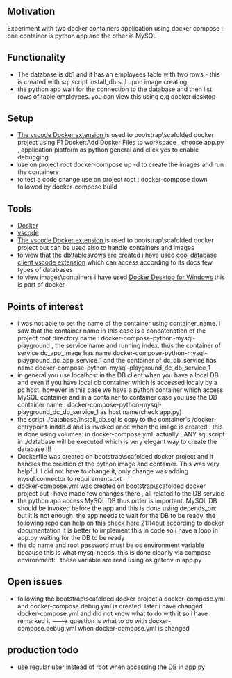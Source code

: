 <h2>Motivation</h2>
Experiment with two docker containers application using docker compose : one container is python app and the other is MySQL


<h2>Functionality</h2>
<ul>
<li>The database is db1 and it has an employees table with two rows - this is created with sql script install_db.sql upon image creating</li>
<li>the python app wait for the connection to the database and then list rows of table employees. you can view this using e.g docker desktop</li>
</ul>


<h2>Setup</h2>
<ul>
<li><a href='https://marketplace.visualstudio.com/items?itemName=ms-azuretools.vscode-docker'>The vscode Docker extension </a> is used to bootstrap\scafolded docker project using F1 Docker:Add Docker Files to workspace , choose app.py , application platform as python general and click yes to enable debugging</li>
<li>use on project root docker-compose up -d to create the images and run the containers</li>
<li>to test a code change use on project root :  docker-compose down followed by docker-compose build</li>
</ul>


<h2>Tools</h2>
<ul>
<li><a href='https://docs.docker.com/get-docker/https://docs.docker.com/get-docker/'>Docker</a></li>
<li><a href='https://code.visualstudio.com/'>vscode</a></li>
<li><a href='https://marketplace.visualstudio.com/items?itemName=ms-azuretools.vscode-docker'>The vscode Docker extension </a> is used to bootstrap\scafolded docker project but can be used also to handle containers and images</li>
<li>to view that the db\tables\rows are created i have used <a href='https://marketplace.visualstudio.com/items?itemName=cweijan.vscode-mysql-client2'>cool database client vscode extension</a> which can access according to its docs few types of databases </li>
<li>to view images\containers i have used <a href='https://hub.docker.com/editions/community/docker-ce-desktop-windows'>Docker Desktop for Windows</a> this is part of docker</li>
</ul>

<h2>Points of interest</h2>
<ul>
    <li>i was not able to set the name of the container using container_name. i saw that the container name in this case is a concatenation of the project root directory name : docker-compose-python-mysql-playground , the service name and running index. thus the container of service dc_app_image has name docker-compose-python-mysql-playground_dc_app_service_1 and the container of dc_db_service has name docker-compose-python-mysql-playground_dc_db_service_1</li>
    <li>in general you use localhost in the DB client when you have a local DB and even if you have local db container which is accessed localy by a pc host. however in this case we have a python container which access MySQL container and in a container to container case you use the DB container name : docker-compose-python-mysql-playground_dc_db_service_1 as host name(check app.py)</li>  
    <li>the script ./database/install_db.sql is copy to the container's /docker-entrypoint-initdb.d and is invoked once when the image is created . this is done using volumes: in docker-compose.yml. actually , ANY sql script in ./database will be executed which is very elegant way to create the database !!!</li>
    <li>Dockerfile was created on bootstrap\scafolded docker project and it handles the creation of the python image and container. This was very helpful. I did not have to change it, only change was adding mysql.connector to requirements.txt</li>
    <li>docker-compose.yml was created on bootstrap\scafolded docker project but i have made few changes there , all related to the DB service</li>
    <li>the python app access MySQL DB thus order is important. MySQL DB should be invoked before the app and this is done using depends_on: but it is not enough. the app needs to wait for the DB to be ready. the <a href='https://github.com/eficode/wait-for'>following repo</a> can help on this <a href='https://www.youtube.com/watch?v=xXXM7av2W_g'>check here 21:14</a>but according to docker documentation it is better to implement this in code so i have a loop in app.py waiting for the DB to be ready</li>
    <li>the db name and root password must be os environment variable because this is what mysql needs. this is done cleanly via compose environment: . these variable are read using os.getenv in app.py </li>
</ul>

<h2>Open issues</h2>
<ul>
    <li>following the bootstrap\scafolded docker project a docker-compose.yml and docker-compose.debug.yml is created. later i have changed docker-compose.yml and did not know what to do with it so i have remarked it ---> question is what to do with docker-compose.debug.yml when docker-compose.yml is changed</li>
</ul>

<h2>production todo</h2>
<ul>
    <li>use regular user instead of root when accessing the DB in app.py</li>
</ul>


